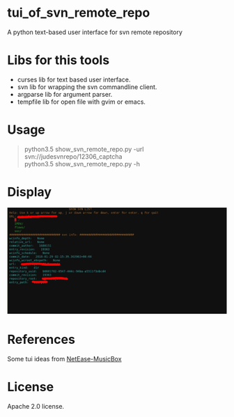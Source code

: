 # tui_of_svn_remote_repo
  A python text-based user interface for svn remote repository
# Libs for this tools  
  * curses lib for text based user interface.<br/>
  * svn lib  for wrapping the svn commandline client.<br/>
  * argparse lib for argument parser.<br/>
  * tempfile lib for open file with gvim or emacs.
# Usage
  > python3.5 show_svn_remote_repo.py -url svn://judesvnrepo/12306_captcha <br/>
  > python3.5 show_svn_remote_repo.py -h
# Display
  ![demo](https://github.com/zhajio1988/tui_of_svn_remote_repo/blob/master/demo.png)
# References
  Some tui ideas from [NetEase-MusicBox](https://pypi.python.org/pypi/NetEase-MusicBox/)
# License
   Apache 2.0 license.
